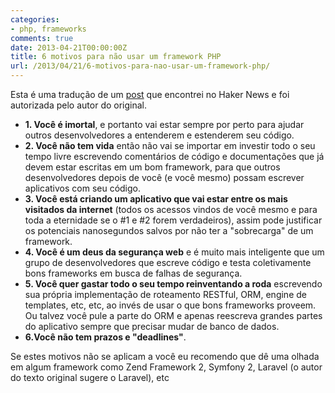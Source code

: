 ```yaml
---
categories:
- php, frameworks
comments: true
date: 2013-04-21T00:00:00Z
title: 6 motivos para não usar um framework PHP
url: /2013/04/21/6-motivos-para-nao-usar-um-framework-php/
---
```


Esta é uma tradução de um [post](http://thereluctantdeveloper.com/2013/04/6-reasons-not-to-use-a-php-framework) que encontrei no Haker News e foi autorizada pelo autor do original. 


- **1. Você é imortal**, e portanto vai estar sempre por perto para ajudar outros desenvolvedores a entenderem e estenderem seu código.
- **2. Você não tem vida** então não vai se importar em investir todo o seu tempo livre escrevendo comentários de código e documentações que já devem estar escritas em um bom framework, para que outros desenvolvedores depois de você (e você mesmo) possam escrever aplicativos com seu código.
- **3. Você está criando um aplicativo que vai estar entre os mais visitados da internet** (todos os acessos vindos de você mesmo e para toda a eternidade se o #1 e #2 forem verdadeiros), assim pode justificar os potenciais nanosegundos salvos por não ter a "sobrecarga" de um framework.
- **4. Você é um deus da segurança web** e é muito mais inteligente que um grupo de desenvolvedores que escreve código e testa coletivamente bons frameworks em busca de falhas de segurança.
- **5. Você quer gastar todo o seu tempo reinventando a roda** escrevendo sua própria implementação de roteamento RESTful, ORM, engine de templates, etc, etc, ao invés de usar o que bons frameworks proveem. Ou talvez você pule a parte do ORM e apenas reescreva grandes partes do aplicativo sempre que precisar mudar de banco de dados.
- **6.Você não tem prazos e "deadlines"**.


Se estes motivos não se aplicam a você eu recomendo que dê uma olhada em algum framework como Zend Framework 2, Symfony 2, Laravel (o autor do texto original sugere o Laravel), etc
